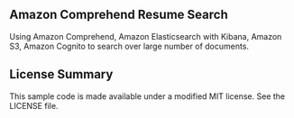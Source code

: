 ## Amazon Comprehend Resume Search

Using Amazon Comprehend, Amazon Elasticsearch with Kibana, Amazon S3, Amazon Cognito to search over large number of documents.

## License Summary

This sample code is made available under a modified MIT license. See the LICENSE file.
